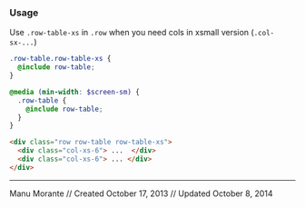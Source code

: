 ### Usage

Use <code>.row-table-xs</code> in <code>.row</code> when you need cols in xsmall version (<code>.col-sx-...</code>)

```scss
.row-table.row-table-xs {
  @include row-table;
}

@media (min-width: $screen-sm) {
  .row-table {
    @include row-table;
  }
}
```

```html
<div class="row row-table row-table-xs">
  <div class="col-xs-6"> ...  </div>
  <div class="col-xs-6"> ... </div>
</div>
```

---
Manu Morante // Created October 17, 2013 // Updated October 8, 2014
